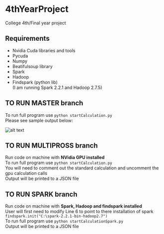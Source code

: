 # 4thYearProject
College 4th/Final year project 

## Requirements 
   - Nvidia Cuda libraries and tools
   - Pycuda
   - Numpy
   - Beatifulsoup library
   - Spark
   - Hadoop
   - Findspark (python lib)<br />
   (I am running Spark 2.2.1 and Hadoop 2.7.5)
   
## TO RUN MASTER branch
To run full program use `python startCalculation.py`<br />
Please see sample output below: <br />

![alt text](https://github.com/GLalor/Vanilla-Option-Pricer/blob/master/output.PNG "Sample output")


## TO RUN MULTIPROSS branch
Run code on machine with **NVidia GPU installed**<br />
To run full program use `python startCalculation.py`<br />
You will need to comment out the standard calculation and uncomment the gpu calculation calls<br />
Output will be printed to a JSON file<br />

## TO RUN SPARK branch
Run code on machine with **Spark, Hadoop and findspark installed**<br />
User will first need to modify Line 6 to point to there installation of spark<br />
   `findspark.init("C:\spark-2.2.1-bin-hadoop2.7")`<br />
To run full program use `python startCalculationSpark.py`<br />
Output will be printed to a JSON file<br />
